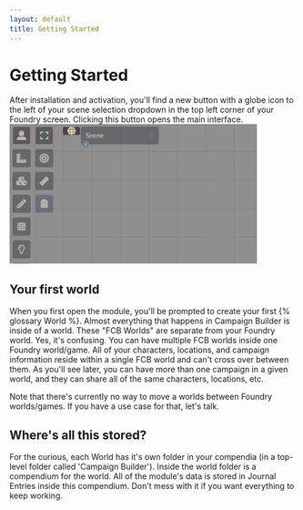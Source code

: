 ```yaml
---
layout: default
title: Getting Started
---
```

# Getting Started

After installation and activation, you'll find a new button with a globe icon to the left of your scene selection dropdown in the top left corner of your Foundry screen. Clicking this button opens the main interface.
![Launch button](assets/images/launch-button.webp)


## Your first world
When you first open the module, you'll be prompted to create your first {% glossary World %}. Almost everything that happens in Campaign Builder is inside of a world. These "FCB Worlds" are separate from your Foundry world. Yes, it's confusing.  You can have multiple FCB worlds inside one Foundry world/game.  All of your characters, locations, and campaign information reside within a single FCB world and can't cross over between them.  As you'll see later, you can have more than one campaign in a given world, and they can share all of the same characters, locations, etc.

Note that there's currently no way to move a worlds between Foundry worlds/games.  If you have a use case for that, let's talk.

## Where's all this stored?
For the curious, each World has it's own folder in your compendia (in a top-level folder called 'Campaign Builder').  Inside the world folder is a compendium for the world.  All of the module's data is stored in Journal Entries inside this compendium.  Don't mess with it if you want everything to keep working.